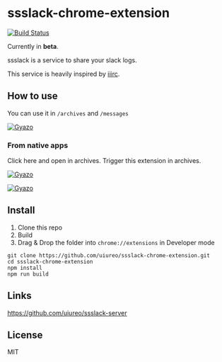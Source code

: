 # ssslack-chrome-extension
[![Build Status](https://travis-ci.org/uiureo/ssslack-chrome-extension.svg?branch=master)](https://travis-ci.org/uiureo/ssslack-chrome-extension)

Currently in **beta**.

ssslack is a service to share your slack logs.

This service is heavily inspired by [iiirc](http://iiirc.org/).

## How to use
You can use it in `/archives` and `/messages`

[![Gyazo](https://i.gyazo.com/e297b55d998e1cc55c551c18d4fd44c3.gif)](https://gyazo.com/e297b55d998e1cc55c551c18d4fd44c3)

### From native apps
Click here and open in archives. Trigger this extension in archives.

[![Gyazo](https://i.gyazo.com/376a9cd8c98a52b2f360825425bc64ae.png)](https://gyazo.com/376a9cd8c98a52b2f360825425bc64ae)

[![Gyazo](https://i.gyazo.com/7bcb1278564422687f70f7973d29f4f2.gif)](https://gyazo.com/7bcb1278564422687f70f7973d29f4f2)

## Install
1. Clone this repo
2. Build
3. Drag & Drop the folder into `chrome://extensions` in Developer mode

```
git clone https://github.com/uiureo/ssslack-chrome-extension.git
cd ssslack-chrome-extension
npm install
npm run build
```

## Links
https://github.com/uiureo/ssslack-server

## License
MIT
